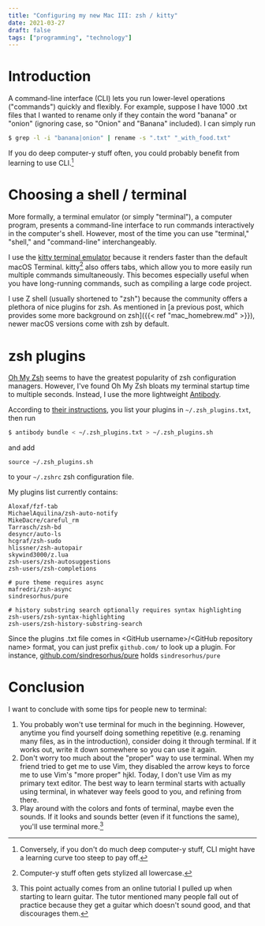 ```yaml
---
title: "Configuring my new Mac III: zsh / kitty"
date: 2021-03-27
draft: false
tags: ["programming", "technology"]
---
```

# Introduction
A command-line interface (CLI) lets you run lower-level operations ("commands") quickly and flexibly. For example, suppose I have 1000 .txt files that I wanted to rename only if they contain the word "banana" or "onion" (ignoring case, so "Onion" and "Banana" included). I can simply run 
```zsh
$ grep -l -i "banana|onion" | rename -s ".txt" "_with_food.txt"
```

If you do deep computer-y stuff often, you could probably benefit from learning to use CLI.[^1]
[^1]: Conversely, if you don't do much deep computer-y stuff, CLI might have a learning curve too steep to pay off.
# Choosing a shell / terminal
More formally, a terminal emulator (or simply "terminal"), a computer program, presents a command-line interface to run commands interactively in the computer's shell. However, most of the time you can use "terminal," "shell," and "command-line" interchangeably.

I use the [kitty terminal emulator](https://sw.kovidgoyal.net/kitty/) because it renders faster than the default macOS Terminal. kitty[^2] also offers tabs, which allow you to more easily run multiple commands simultaneously. This becomes especially useful when you have long-running commands, such as compiling a large code project.
[^2]: Computer-y stuff often gets stylized all lowercase.

I use Z shell (usually shortened to "zsh") because the community offers a plethora of nice plugins for zsh. As mentioned in [a previous post, which provides some more background on zsh]({{< ref "mac_homebrew.md" >}}), newer macOS versions come with zsh by default.
# zsh plugins
[Oh My Zsh](https://ohmyz.sh/) seems to have the greatest popularity of zsh configuration managers. However, I've found Oh My Zsh bloats my terminal startup time to multiple seconds. Instead, I use the more lightweight [Antibody](https://getantibody.github.io/).

According to [their instructions](https://getantibody.github.io/usage/#static-loading), you list your plugins in `~/.zsh_plugins.txt`, then run
```zsh
$ antibody bundle < ~/.zsh_plugins.txt > ~/.zsh_plugins.sh
```
and add 
```
source ~/.zsh_plugins.sh
```
to your `~/.zshrc` zsh configuration file.

My plugins list currently contains:
```
Aloxaf/fzf-tab
MichaelAquilina/zsh-auto-notify
MikeDacre/careful_rm
Tarrasch/zsh-bd
desyncr/auto-ls
hcgraf/zsh-sudo
hlissner/zsh-autopair
skywind3000/z.lua
zsh-users/zsh-autosuggestions
zsh-users/zsh-completions

# pure theme requires async
mafredri/zsh-async
sindresorhus/pure

# history substring search optionally requires syntax highlighting
zsh-users/zsh-syntax-highlighting
zsh-users/zsh-history-substring-search
```

Since the plugins .txt file comes in \<GitHub username\>/\<GitHub repository name\> format, you can just prefix `github.com/` to look up a plugin. For instance, [github.com/sindresorhus/pure](https://github.com/sindresorhus/pure) holds `sindresorhus/pure`
# Conclusion
I want to conclude with some tips for people new to terminal:
1. You probably won't use terminal for much in the beginning. However, anytime you find yourself doing something repetitive (e.g. renaming many files, as in the introduction), consider doing it through terminal. If it works out, write it down somewhere so you can use it again.
2. Don't worry too much about the "proper" way to use terminal. When my friend tried to get me to use Vim, they disabled the arrow keys to force me to use Vim's "more proper" hjkl. Today, I don't use Vim as my primary text editor. The best way to learn terminal starts with actually using terminal, in whatever way feels good to you, and refining from there.
3. Play around with the colors and fonts of terminal, maybe even the sounds. If it looks and sounds better (even if it functions the same), you'll use terminal more.[^3]
[^3]: This point actually comes from an online tutorial I pulled up when starting to learn guitar. The tutor mentioned many people fall out of practice because they get a guitar which doesn't sound good, and that discourages them.

